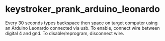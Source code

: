 # keystroker_prank_arduino_leonardo
Every 30 seconds types backspace then space on target computer using an Arduino Leonardo connected via usb. To enable, connect wire between digital 4 and gnd. To disable/reprogram, disconnect wire.
